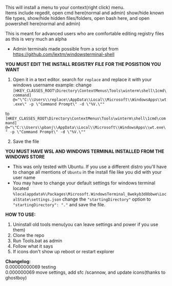 This will install a menu to your context(right click) menu.  
Items include regedit, open cmd here(normal and admin) show/hide known file types, show/hide hidden files/folders, open bash here, and open powershell here(normal and admin)

This is meant for advanced users who are comfortable editing registry files as this is very much an alpha

- Admin terminals made possible from a script from https://github.com/lextm/windowsterminal-shell

**YOU MUST EDIT THE INSTALL REGISTRY FILE FOR THE POSISTION YOU WANT**
1. Open it in a text editor. search for `replace` and replace it with your windows username
example:
change 
`[HKEY_CLASSES_ROOT\Directory\ContextMenus\Tools\winterm\shell\1cmd\command]
@="\"C:\\Users\\replace\\AppData\\Local\\Microsoft\\WindowsApps\\wt.exe\" -p \"Command Prompt\" -d \"%V.\""`

to 
`[HKEY_CLASSES_ROOT\Directory\ContextMenus\Tools\winterm\shell\1cmd\command]
@="\"C:\\Users\\pbanj\\AppData\\Local\\Microsoft\\WindowsApps\\wt.exe\" -p \"Command Prompt\" -d \"%V.\""`

2. Save the file

**YOU MUST HAVE WSL AND WINDOWS TERMINAL INSTALLED FROM THE WINDOWS STORE**
- This was only tested with Ubuntu. If you use a different distro you'll have to change all mentions of `Ubuntu` in the install file like you did with your user name
- You may have to change your default settings for windows terminal located `%localappdata%\Packages\Microsoft.WindowsTerminal_8wekyb3d8bbwe\LocalState\settings.json`
change the `"startingDirectory"` option to `"startingDirectory": "."` and save the file.

**HOW TO USE:**
1. Uninstall old tools menu(you can leave settings and power if you use them)
2. Clone the repo
3. Run Tools.bat as admin
4. Follow what it says
5. If icons don't show up reboot or restart explorer


**Changelog:**  
0.00000000069 testing  
0.000000069 move settings, add sfc /scannow, and update icons(thanks to ghostboy)